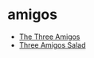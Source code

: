 # amigos

 * [The Three Amigos](index/t/the-three-amigos-355090.json)
 * [Three Amigos Salad](index/t/three-amigos-salad.json)
